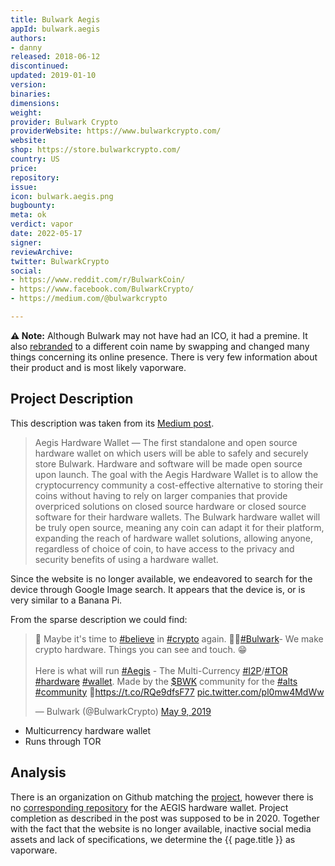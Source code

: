 ```yaml
---
title: Bulwark Aegis
appId: bulwark.aegis
authors:
- danny
released: 2018-06-12
discontinued: 
updated: 2019-01-10
version: 
binaries: 
dimensions: 
weight: 
provider: Bulwark Crypto
providerWebsite: https://www.bulwarkcrypto.com/
website: 
shop: https://store.bulwarkcrypto.com/
country: US
price: 
repository: 
issue: 
icon: bulwark.aegis.png
bugbounty: 
meta: ok
verdict: vapor
date: 2022-05-17
signer: 
reviewArchive: 
twitter: BulwarkCrypto
social:
- https://www.reddit.com/r/BulwarkCoin/
- https://www.facebook.com/BulwarkCrypto/
- https://medium.com/@bulwarkcrypto

---
```


**⚠️ Note:** Although Bulwark may not have had an ICO, it had a premine. It also [rebranded](https://www.reddit.com/r/BulwarkCoin/comments/gd44yk/upcoming_move_to_ethereum_based_erc1363_token/) to a different coin name by swapping and changed many things concerning its online presence. There is very few information about their product and is most likely vaporware. 

## Project Description

This description was taken from its [Medium post](https://medium.com/bulwark-cryptocurrency/bulwark-december-2019-update-long-version-718995cae074).

> Aegis Hardware Wallet — The first standalone and open source hardware wallet on which users will be able to safely and securely store Bulwark. Hardware and software will be made open source upon launch. The goal with the Aegis Hardware Wallet is to allow the cryptocurrency community a cost-effective alternative to storing their coins without having to rely on larger companies that provide overpriced solutions on closed source hardware or closed source software for their hardware wallets. The Bulwark hardware wallet will be truly open source, meaning any coin can adapt it for their platform, expanding the reach of hardware wallet solutions, allowing anyone, regardless of choice of coin, to have access to the privacy and security benefits of using a hardware wallet.

Since the website is no longer available, we endeavored to search for the device through Google Image search. It appears that the device is, or is very similar to a Banana Pi. 

From the sparse description we could find: 

<blockquote class="twitter-tweet"><p lang="en" dir="ltr">🤔 Maybe it&#39;s time to <a href="https://twitter.com/hashtag/believe?src=hash&amp;ref_src=twsrc%5Etfw">#believe</a> in <a href="https://twitter.com/hashtag/crypto?src=hash&amp;ref_src=twsrc%5Etfw">#crypto</a> again. 🧙‍♂️<a href="https://twitter.com/hashtag/Bulwark?src=hash&amp;ref_src=twsrc%5Etfw">#Bulwark</a>- We make crypto hardware. Things you can see and touch. 😁<br><br>Here is what will run <a href="https://twitter.com/hashtag/Aegis?src=hash&amp;ref_src=twsrc%5Etfw">#Aegis</a> - The Multi-Currency <a href="https://twitter.com/hashtag/I2P?src=hash&amp;ref_src=twsrc%5Etfw">#I2P</a>/<a href="https://twitter.com/hashtag/TOR?src=hash&amp;ref_src=twsrc%5Etfw">#TOR</a> <a href="https://twitter.com/hashtag/hardware?src=hash&amp;ref_src=twsrc%5Etfw">#hardware</a> <a href="https://twitter.com/hashtag/wallet?src=hash&amp;ref_src=twsrc%5Etfw">#wallet</a>. Made by the <a href="https://twitter.com/search?q=%24BWK&amp;src=ctag&amp;ref_src=twsrc%5Etfw">$BWK</a> community for the <a href="https://twitter.com/hashtag/alts?src=hash&amp;ref_src=twsrc%5Etfw">#alts</a> <a href="https://twitter.com/hashtag/community?src=hash&amp;ref_src=twsrc%5Etfw">#community</a> 💛<a href="https://t.co/RQe9dfsF77">https://t.co/RQe9dfsF77</a> <a href="https://t.co/pl0mw4MdWw">pic.twitter.com/pl0mw4MdWw</a></p>&mdash; Bulwark (@BulwarkCrypto) <a href="https://twitter.com/BulwarkCrypto/status/1126303768939761664?ref_src=twsrc%5Etfw">May 9, 2019</a></blockquote> <script async src="https://platform.twitter.com/widgets.js" charset="utf-8"></script>

- Multicurrency hardware wallet 
- Runs through TOR

## Analysis 

There is an organization on Github matching the [project](https://github.com/orgs/bulwark-crypto), however there is no [corresponding repository](https://github.com/orgs/bulwark-crypto/repositories?q=aegis&type=all&language=&sort=) for the AEGIS hardware wallet. Project completion as described in the post was supposed to be in 2020. Together with the fact that the website is no longer available, inactive social media assets and lack of specifications, we determine the {{ page.title }} as vaporware.


